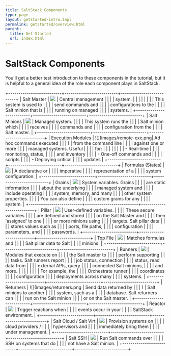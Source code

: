 ```yaml
---
title: SaltStack Components
type: page
layout: getstarted-intro.tmpl
permalink: getstarted/overview.html
parent:
  title: Get Started
  url: index.html
---
```


# SaltStack Components

You'll get a better test introduction to these components in the tutorial,
but it is helpful to a general idea of the role each component plays in
SaltStack.

+--------------------------+--------------------------+--------------------------+
| Salt Master              | ![](images/master.png)   | Central management       |
|                          |                          | system.                  |
|                          |                          |                          |
|                          |                          | This system is used to   |
|                          |                          | send commands and        |
|                          |                          | configurations to the    |
|                          |                          | Salt minion that is      |
|                          |                          | running on managed       |
|                          |                          | systems.                 |
+--------------------------+--------------------------+--------------------------+
| Salt Minions             | ![](images/minions.png)  | Managed system.          |
|                          |                          | This system runs the     | 
|                          |                          | Salt minion which        |
|                          |                          | receives                 |
|                          |                          | commands and             |
|                          |                          | configuration from the   |
|                          |                          | Salt master.             |
+--------------------------+--------------------------+--------------------------+
| Execution Modules        | ![](images/remote-exe.png| Ad hoc commands executed |
|                          | )                        | from the command line    |
|                          |                          | against one or more      |
|                          |                          | managed systems. Useful  |
|                          |                          | for:                     |
|                          |                          |                          |
|                          |                          | -   Real-time            |
|                          |                          |     monitoring, status,  |
|                          |                          |     and inventory        |
|                          |                          | -   One-off commands and |
|                          |                          |     scripts              |
|                          |                          | -   Deploying critical   |
|                          |                          |     updates              |
+--------------------------+--------------------------+--------------------------+
| Formulas (States)        | ![](images/states.png)   | A declarative or         |
|                          |                          | imperative               |
|                          |                          | representation of a      |
|                          |                          | system configuration.    |
+--------------------------+--------------------------+--------------------------+
| Grains                   | ![](images/grains.png)   | System variables. Grains |
|                          |                          | are static information   |
|                          |                          | about the underlying     |
|                          |                          | managed system and       |
|                          |                          | include operating        |
|                          |                          | system, memory, and many |
|                          |                          | other system properties. |
|                          |                          | You can also define      |
|                          |                          | custom grains for any    |
|                          |                          | system.                  |
+--------------------------+--------------------------+--------------------------+
| Pillar                   | ![](images/pillar.png)   | User-defined variables.  |
|                          |                          | These secure variables   |
|                          |                          | are defined and stored   |
|                          |                          | on the Salt Master and   |
|                          |                          | then 'assigned' to one   |
|                          |                          | or more minions using    |
|                          |                          | targets. Salt pillar data     |
|                          |                          | stores values such as    |
|                          |                          | ports, file paths,       |
|                          |                          | configuration            |
|                          |                          | parameters, and          |
|                          |                          | passwords.               |
+--------------------------+--------------------------+--------------------------+
| Top File                 | ![](images/top-file.png) | Matches formulas and     |
|                          |                          | Salt pillar data to Salt      |
|                          |                          | minions.                 |
+--------------------------+--------------------------+--------------------------+
| Runners                  | ![](images/runners.png)  | Modules that execute on  |
|                          |                          | the Salt master to       |
|                          |                          | perform supporting       |
|                          |                          | tasks. Salt runners report    |
|                          |                          | job status, connection   |
|                          |                          | status, read data from   |
|                          |                          | external APIs, query     |
|                          |                          | connected Salt minions,  |
|                          |                          | and more.                |
|                          |                          |                          |
|                          |                          | For example, the         |
|                          |                          | Orchestrate runner       |
|                          |                          | coordinates              |
|                          |                          | configuration            |
|                          |                          | deployments across many  |
|                          |                          | systems.                 |
+--------------------------+--------------------------+--------------------------+
| Returners                | ![](images/returners.png | Send data returned by    |
|                          | )                        | Salt minions to another  |
|                          |                          | system, such as a        |
|                          |                          | database. Salt returners can  |
|                          |                          | run on the Salt minion   |
|                          |                          | or on the Salt master.   |
+--------------------------+--------------------------+--------------------------+
| Reactor                  | ![](images/reactor.png)  | Trigger reactions when   |
|                          |                          | events occur in your     |
|                          |                          | SaltStack environment.   |
+--------------------------+--------------------------+--------------------------+
| Salt Cloud / Salt Virt   | ![](images/cloud.png)    | Provision systems on     |
|                          |                          | cloud providers /        |
|                          |                          | hypervisors and          |
|                          |                          | immediately bring them   |
|                          |                          | under management.        |
+--------------------------+--------------------------+--------------------------+
| Salt SSH                 | ![](images/ssh.png)      | Run Salt commands over   |
|                          |                          | SSH on systems that do   |
|                          |                          | not have a Salt minion.  |
+--------------------------+--------------------------+--------------------------+
